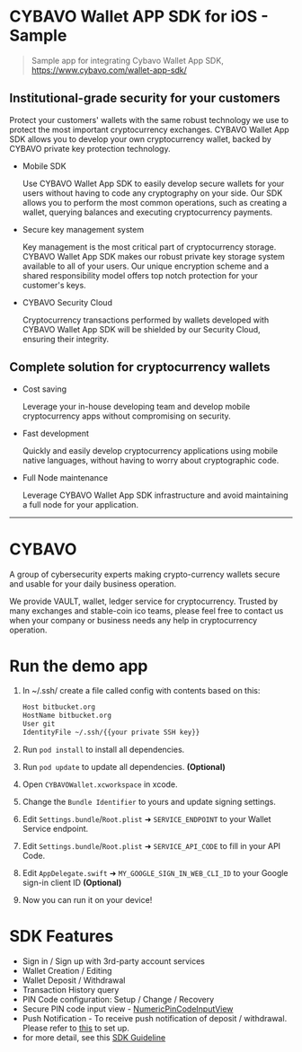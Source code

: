 # CYBAVO Wallet APP SDK for iOS - Sample

> Sample app for integrating Cybavo Wallet App SDK, <https://www.cybavo.com/wallet-app-sdk/>

## Institutional-grade security for your customers

Protect your customers' wallets with the same robust technology we use to protect the most important cryptocurrency exchanges. CYBAVO Wallet App SDK allows you to develop your own cryptocurrency wallet, backed by CYBAVO private key protection technology.

- Mobile SDK

    Use CYBAVO Wallet App SDK to easily develop secure wallets for your users without having to code any cryptography on your side. Our SDK allows you to perform the most common operations, such as creating a wallet, querying balances and executing cryptocurrency payments.

- Secure key management system

    Key management is the most critical part of cryptocurrency storage. CYBAVO Wallet App SDK makes our robust private key storage system available to all of your users. Our unique encryption scheme and a shared responsibility model offers top notch protection for your customer's keys.

- CYBAVO Security Cloud

    Cryptocurrency transactions performed by wallets developed with CYBAVO Wallet App SDK will be shielded by our Security Cloud, ensuring their integrity.

## Complete solution for cryptocurrency wallets

- Cost saving

    Leverage your in-house developing team and develop mobile cryptocurrency apps without compromising on security.

- Fast development

    Quickly and easily develop cryptocurrency applications using mobile native languages, without having to worry about cryptographic code.

- Full Node maintenance

    Leverage CYBAVO Wallet App SDK infrastructure and avoid maintaining a full node for your application.

---

# CYBAVO

A group of cybersecurity experts making crypto-currency wallets secure and usable for your daily business operation.

We provide VAULT, wallet, ledger service for cryptocurrency. Trusted by many exchanges and stable-coin ico teams, please feel free to contact us when your company or business needs any help in cryptocurrency operation.

# Run the demo app

1. In ~/.ssh/ create a file called config with contents based on this:

    ```default
    Host bitbucket.org
    HostName bitbucket.org
    User git
    IdentityFile ~/.ssh/{{your private SSH key}}
    ```

2. Run ```pod install``` to install all dependencies.
3. Run ```pod update``` to update all dependencies. **(Optional)**
4. Open ```CYBAVOWallet.xcworkspace``` in xcode.
5. Change the `Bundle Identifier` to yours and update signing settings.
6. Edit `Settings.bundle`/`Root.plist` ➜ `SERVICE_ENDPOINT` to your Wallet Service endpoint.
7. Edit `Settings.bundle`/`Root.plist` ➜ `SERVICE_API_CODE` to fill in your API Code.
8. Edit `AppDelegate.swift` ➜ `MY_GOOGLE_SIGN_IN_WEB_CLI_ID` to your Google sign-in client ID **(Optional)**
9. Now you can run it on your device!

# SDK Features

- Sign in / Sign up with 3rd-party account services
- Wallet Creation / Editing
- Wallet Deposit / Withdrawal
- Transaction History query
- PIN Code configuration: Setup / Change / Recovery
- Secure PIN code input view - [NumericPinCodeInputView](docs/NumericPinCodeInputView.md)
- Push Notification - To receive push notification of deposit / withdrawal. Please refer to [this](docs/PushNotification.md) to set up.
- for more detail, see this [SDK Guideline](docs/sdk_guideline.md)
